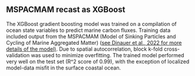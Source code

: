 <h2>MSPACMAM recast as XGBoost</h2>
<p>The XGBoost gradient boosting model was trained on a compilation of ocean state variables to predict marine carbon fluxes. Training data included output from the MSPACMAM (Model of Sinking Particles and Cycling of Marine Aggregated Matter) (<a href="https://doi.org/10.1029/2021GB007131">see Dinauer et al., 2022 for more details of the model)</a>. Due to spatial autocorrelation, block k-fold cross-validation was used to minimize overfitting. The trained model performed very well on the test set (R^2 score of 0.99), with the exception of localized model-data misfit in the surface coastal ocean.</p>
